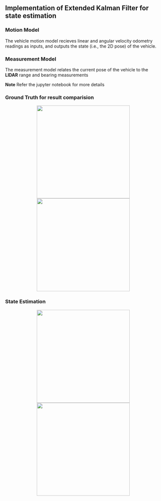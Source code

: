 ## Implementation of Extended Kalman Filter for state estimation

### Motion Model
The vehicle motion model recieves linear and angular velocity odometry readings as inputs, and outputs the state (i.e., the 2D pose) of the vehicle.

### Measurement Model
The measurement model relates the current pose of the vehicle to the __LIDAR__ range and bearing measurements

__Note__ Refer the jupyter notebook for more details

### Ground Truth for result comparision
<p align="center">
<img src="https://github.com/varunasthana92/Trajectory_Tracing_EKF/blob/master/data/gtruth.png" width = 300>
<img src="https://github.com/varunasthana92/Trajectory_Tracing_EKF/blob/master/data/gtruth.png" width = 300>
</p>

### State Estimation
<p align="center">
<img src="https://github.com/varunasthana92/Trajectory_Tracing_EKF/blob/master/output/ekf.png" width = 300>
<img src="https://github.com/varunasthana92/Trajectory_Tracing_EKF/blob/master/output/ekf_orientation.png" width = 300>
</p>



